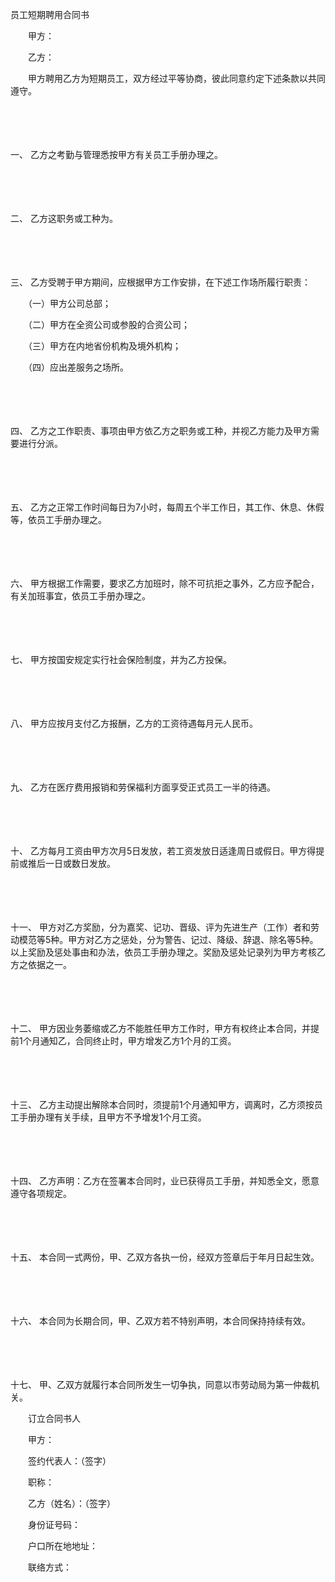 



员工短期聘用合同书



 

　　甲方：

　　乙方：　　

　　甲方聘用乙方为短期员工，双方经过平等协商，彼此同意约定下述条款以共同遵守。

　　

　　

一、
乙方之考勤与管理悉按甲方有关员工手册办理之。

　　

　　

二、
乙方这职务或工种为。

　　

　　

三、
乙方受聘于甲方期间，应根据甲方工作安排，在下述工作场所履行职责：

　　（一）甲方公司总部；

　　（二）甲方在全资公司或参股的合资公司；

　　（三）甲方在内地省份机构及境外机构；

　　（四）应出差服务之场所。

　　

　　

四、
乙方之工作职责、事项由甲方依乙方之职务或工种，并视乙方能力及甲方需要进行分派。

　　

　　

五、
乙方之正常工作时间每日为7小时，每周五个半工作日，其工作、休息、休假等，依员工手册办理之。

　　

　　

六、
甲方根据工作需要，要求乙方加班时，除不可抗拒之事外，乙方应予配合，有关加班事宜，依员工手册办理之。

　　

　　

七、
甲方按国安规定实行社会保险制度，并为乙方投保。

　　

　　

八、
甲方应按月支付乙方报酬，乙方的工资待遇每月元人民币。

　　

　　

九、
乙方在医疗费用报销和劳保福利方面享受正式员工一半的待遇。

　　

　　

十、
乙方每月工资由甲方次月5日发放，若工资发放日适逢周日或假日。甲方得提前或推后一日或数日发放。

　　

　　

十一、
甲方对乙方奖励，分为嘉奖、记功、晋级、评为先进生产（工作）者和劳动模范等5种。甲方对乙方之惩处，分为警告、记过、降级、辞退、除名等5种。以上奖励及惩处事由和办法，依员工手册办理之。奖励及惩处记录列为甲方考核乙方之依据之一。

　　

　　

十二、
甲方因业务萎缩或乙方不能胜任甲方工作时，甲方有权终止本合同，并提前1个月通知乙，合同终止时，甲方增发乙方1个月的工资。

　　

　　

十三、
乙方主动提出解除本合同时，须提前1个月通知甲方，调离时，乙方须按员工手册办理有关手续，且甲方不予增发1个月工资。

　　

　　

十四、
乙方声明：乙方在签署本合同时，业已获得员工手册，并知悉全文，愿意遵守各项规定。

　　

　　

十五、
本合同一式两份，甲、乙双方各执一份，经双方签章后于年月日起生效。

　　

　　

十六、
本合同为长期合同，甲、乙双方若不特别声明，本合同保持持续有效。

　　

　　

十七、
甲、乙双方就履行本合同所发生一切争执，同意以市劳动局为第一仲裁机关。　　

　　订立合同书人　　

　　甲方：

　　签约代表人：（签字）

　　职称：　　

　　乙方（姓名）：（签字）

　　身份证号码：

　　户口所在地地址：

　　联络方式：